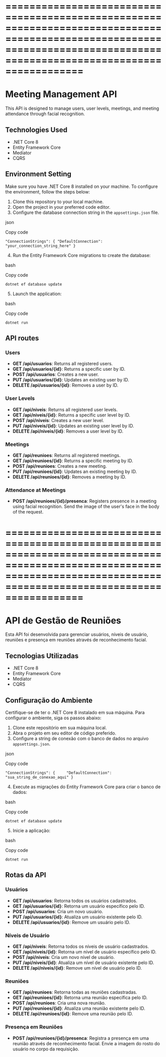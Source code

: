 =========================================================================================================================================================================
=========================================================================================================================================================================
Meeting Management API
=========================

This API is designed to manage users, user levels, meetings, and meeting attendance through facial recognition.

Technologies Used
----------------------

* .NET Core 8
* Entity Framework Core
* Mediator
* CQRS

Environment Setting
------------------------

Make sure you have .NET Core 8 installed on your machine. To configure the environment, follow the steps below:

1. Clone this repository to your local machine.
2. Open the project in your preferred code editor.
3. Configure the database connection string in the `appsettings.json` file.

json

Copy code

`"ConnectionStrings": { "DefaultConnection": "your_connection_string_here" }`

4. Run the Entity Framework Core migrations to create the database:

bash

Copy code

`dotnet ef database update`

5. Launch the application:

bash

Copy code

`dotnet run`

API routes
------------

### Users

* **GET /api/usuarios**: Returns all registered users.
* **GET /api/usuarios/{id}**: Returns a specific user by ID.
* **POST /api/usuarios**: Creates a new user.
* **PUT /api/usuarios/{id}**: Updates an existing user by ID.
* **DELETE /api/usuarios/{id}**: Removes a user by ID.

### User Levels

* **GET /api/niveis**: Returns all registered user levels.
* **GET /api/niveis/{id}**: Returns a specific user level by ID.
* **POST /api/niveis**: Creates a new user level.
* **PUT /api/niveis/{id}**: Updates an existing user level by ID.
* **DELETE /api/niveis/{id}**: Removes a user level by ID.

### Meetings

* **GET /api/reunioes**: Returns all registered meetings.
* **GET /api/reunioes/{id}**: Returns a specific meeting by ID.
* **POST /api/reunioes**: Creates a new meeting.
* **PUT /api/reunioes/{id}**: Updates an existing meeting by ID.
* **DELETE /api/reunioes/{id}**: Removes a meeting by ID.

### Attendance at Meetings

* **POST /api/reunioes/{id}/presenca**: Registers presence in a meeting using facial recognition. Send the image of the user's face in the body of the request.

=========================================================================================================================================================================
=========================================================================================================================================================================

API de Gestão de Reuniões
=========================

Esta API foi desenvolvida para gerenciar usuários, níveis de usuário, reuniões e presença em reuniões através de reconhecimento facial.

Tecnologias Utilizadas
----------------------

*   .NET Core 8
*   Entity Framework Core
*   Mediator
*   CQRS

Configuração do Ambiente
------------------------

Certifique-se de ter o .NET Core 8 instalado em sua máquina. Para configurar o ambiente, siga os passos abaixo:

1.  Clone este repositório em sua máquina local.
2.  Abra o projeto em seu editor de código preferido.
3.  Configure a string de conexão com o banco de dados no arquivo `appsettings.json`.

json

Copy code

`"ConnectionStrings": {     "DefaultConnection": "sua_string_de_conexao_aqui" }`

4.  Execute as migrações do Entity Framework Core para criar o banco de dados:

bash

Copy code

`dotnet ef database update`

5.  Inicie a aplicação:

bash

Copy code

`dotnet run`

Rotas da API
------------

### Usuários

*   **GET /api/usuarios**: Retorna todos os usuários cadastrados.
*   **GET /api/usuarios/{id}**: Retorna um usuário específico pelo ID.
*   **POST /api/usuarios**: Cria um novo usuário.
*   **PUT /api/usuarios/{id}**: Atualiza um usuário existente pelo ID.
*   **DELETE /api/usuarios/{id}**: Remove um usuário pelo ID.

### Níveis de Usuário

*   **GET /api/niveis**: Retorna todos os níveis de usuário cadastrados.
*   **GET /api/niveis/{id}**: Retorna um nível de usuário específico pelo ID.
*   **POST /api/niveis**: Cria um novo nível de usuário.
*   **PUT /api/niveis/{id}**: Atualiza um nível de usuário existente pelo ID.
*   **DELETE /api/niveis/{id}**: Remove um nível de usuário pelo ID.

### Reuniões

*   **GET /api/reunioes**: Retorna todas as reuniões cadastradas.
*   **GET /api/reunioes/{id}**: Retorna uma reunião específica pelo ID.
*   **POST /api/reunioes**: Cria uma nova reunião.
*   **PUT /api/reunioes/{id}**: Atualiza uma reunião existente pelo ID.
*   **DELETE /api/reunioes/{id}**: Remove uma reunião pelo ID.

### Presença em Reuniões

*   **POST /api/reunioes/{id}/presenca**: Registra a presença em uma reunião através de reconhecimento facial. Envie a imagem do rosto do usuário no corpo da requisição.
